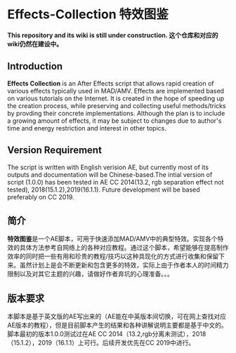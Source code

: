 # Effects-Collection 特效图鉴
**This repository and its wiki is still under construction. 
这个仓库和对应的wiki仍然在建设中。**

## Introduction
**Effects Collection** is an After Effects script that allows rapid creation of various effects typically used in MAD/AMV. Effects are implemented based on various tutorials on the Internet. It is created in the hope of speeding up the creation process, while preserving and collecting useful methods/tricks by provding their concrete implementations. Although the plan is to include a growing amount of effects, it may be subject to changes due to author's time and energy restriction and interest in other topics.

## Version Requirement  
The script is written with English verision AE, but currently most of its outputs and documentation will be Chinese-based.The intial version of script (1.0.0) has been tested in AE CC 2014(13.2,  rgb separation effect not tested), 2018(15.1.2),2019(16.1.1). Future development will be based preferably on CC 2019.

## 简介
**特效图鉴**是一个AE脚本，可用于快速添加MAD/AMV中的典型特效。实现各个特效的具体方法参考自网络上的各种对应教程。通过这个脚本，希望能够在提高制作效率的同时把一些有用和珍贵的教程/技巧以这种具现化的方式进行收集和保留下来。虽然计划上是会不断更新和包含更多的特效，实际上由于作者本人的时间精力限制以及对其它主题的兴趣，请做好作者弃坑的心理准备。。。

## 版本要求  
本脚本是基于英文版的AE写出来的（AE能在中英版本间切换，可在网上查找对应AE版本的教程），但是目前脚本产生的结果和各种讲解说明主要都是基于中文的。脚本最初的版本1.0.0测试过在AE CC 2014（13.2,rgb分离未测试），2018（15.1.2），2019（16.1.1）上可行。后续开发优先在CC 2019中进行。
